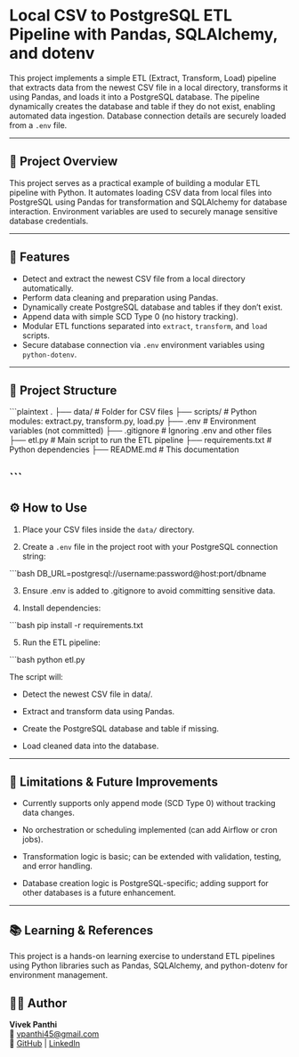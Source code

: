 # Local CSV to PostgreSQL ETL Pipeline with Pandas, SQLAlchemy, and dotenv

This project implements a simple ETL (Extract, Transform, Load) pipeline that extracts data from the newest CSV file in a local directory, transforms it using Pandas, and loads it into a PostgreSQL database. The pipeline dynamically creates the database and table if they do not exist, enabling automated data ingestion. Database connection details are securely loaded from a `.env` file.

---

## 🚀 Project Overview

This project serves as a practical example of building a modular ETL pipeline with Python. It automates loading CSV data from local files into PostgreSQL using Pandas for transformation and SQLAlchemy for database interaction. Environment variables are used to securely manage sensitive database credentials.

---

## 🧩 Features

- Detect and extract the newest CSV file from a local directory automatically.
- Perform data cleaning and preparation using Pandas.
- Dynamically create PostgreSQL database and tables if they don’t exist.
- Append data with simple SCD Type 0 (no history tracking).
- Modular ETL functions separated into `extract`, `transform`, and `load` scripts.
- Secure database connection via `.env` environment variables using `python-dotenv`.

---

## 📂 Project Structure

\```plaintext
.
├── data/                  # Folder for CSV files
├── scripts/               # Python modules: extract.py, transform.py, load.py
├── .env                   # Environment variables (not committed)
├── .gitignore             # Ignoring .env and other files
├── etl.py                 # Main script to run the ETL pipeline
├── requirements.txt       # Python dependencies
├── README.md              # This documentation

\```
---

## ⚙️ How to Use

1. Place your CSV files inside the `data/` directory.

2. Create a `.env` file in the project root with your PostgreSQL connection string:

\```bash
DB_URL=postgresql://username:password@host:port/dbname


3. Ensure .env is added to .gitignore to avoid committing sensitive data.

4. Install dependencies:

\```bash
pip install -r requirements.txt


5. Run the ETL pipeline:

\```bash
python etl.py



The script will:

- Detect the newest CSV file in data/.

- Extract and transform data using Pandas.

- Create the PostgreSQL database and table if missing.

- Load cleaned data into the database.



---

## 🚧 Limitations & Future Improvements

- Currently supports only append mode (SCD Type 0) without tracking data changes.

- No orchestration or scheduling implemented (can add Airflow or cron jobs).

- Transformation logic is basic; can be extended with validation, testing, and error handling.

- Database creation logic is PostgreSQL-specific; adding support for other databases is a future enhancement.



---

## 📚 Learning & References

This project is a hands-on learning exercise to understand ETL pipelines using Python libraries such as Pandas, SQLAlchemy, and python-dotenv for environment management.



## 🧑‍💻 Author

**Vivek Panthi**  
📧 vpanthi45@gmail.com  
🔗 [GitHub](https://github.com/VivekPanthii) | [LinkedIn](https://www.linkedin.com/in/bibek-sunar-7650542a3/)
